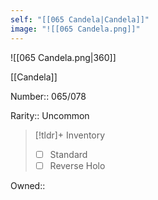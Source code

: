 ```yaml
---
self: "[[065 Candela|Candela]]"
image: "![[065 Candela.png]]"
---
```


![[065 Candela.png|360]]

[[Candela]]

Number:: 065/078

Rarity:: Uncommon

> [!tldr]+ Inventory
> - [ ] Standard
> - [ ] Reverse Holo

Owned:: 


